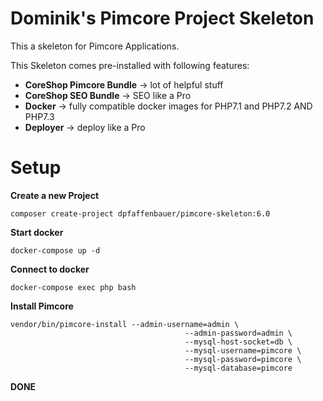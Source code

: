 # Dominik's Pimcore Project Skeleton

This a skeleton for Pimcore Applications.

This Skeleton comes pre-installed with following features:

 - **CoreShop Pimcore Bundle** -> lot of helpful stuff
 - **CoreShop SEO Bundle** -> SEO like a Pro
 - **Docker** -> fully compatible docker images for PHP7.1 and PHP7.2 AND PHP7.3
 - **Deployer** -> deploy like a Pro

# Setup

**Create a new Project**
```
composer create-project dpfaffenbauer/pimcore-skeleton:6.0
```

**Start docker**
```
docker-compose up -d
```

**Connect to docker**
```
docker-compose exec php bash
```

**Install Pimcore**
```
vendor/bin/pimcore-install --admin-username=admin \
                                       --admin-password=admin \
                                       --mysql-host-socket=db \
                                       --mysql-username=pimcore \
                                       --mysql-password=pimcore \
                                       --mysql-database=pimcore
```

**DONE**
